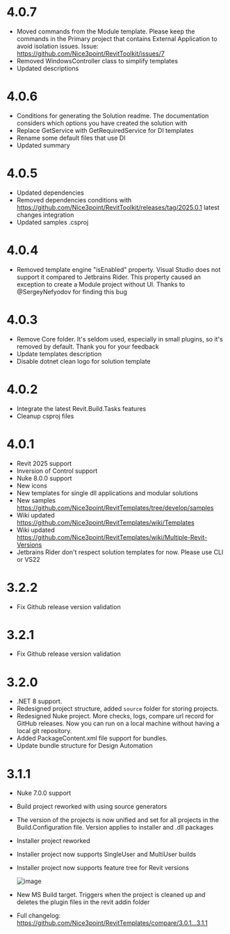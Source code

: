# 4.0.7

- Moved commands from the Module template. 
    Please keep the commands in the Primary project that contains External Application to avoid isolation issues.
    Issue: https://github.com/Nice3point/RevitToolkit/issues/7
- Removed WindowsController class to simplify templates
- Updated descriptions

# 4.0.6

- Conditions for generating the Solution readme. The documentation considers which options you have created the solution with
- Replace GetService with GetRequiredService for DI templates
- Rename some default files that use DI
- Updated summary

# 4.0.5

- Updated dependencies
- Removed dependencies conditions with https://github.com/Nice3point/RevitToolkit/releases/tag/2025.0.1 latest changes integration
- Updated samples .csproj

# 4.0.4

- Removed template engine "isEnabled" property. Visual Studio does not support it compared to Jetbrains Rider. 
    This property caused an exception to create a Module project without UI.
    Thanks to @SergeyNefyodov for finding this bug

# 4.0.3

- Remove Core folder. It's seldom used, especially in small plugins, so it's removed by default. Thank you for your feedback
- Update templates description
- Disable dotnet clean logo for solution template

# 4.0.2

- Integrate the latest Revit.Build.Tasks features
- Cleanup csproj files

# 4.0.1

- Revit 2025 support
- Inversion of Control support
- Nuke 8.0.0 support
- New icons
- New templates for single dll applications and modular solutions
- New samples https://github.com/Nice3point/RevitTemplates/tree/develop/samples
- Wiki updated https://github.com/Nice3point/RevitTemplates/wiki/Templates
- Wiki updated https://github.com/Nice3point/RevitTemplates/wiki/Multiple-Revit-Versions
- Jetbrains Rider don't respect solution templates for now. Please use CLI or VS22

# 3.2.2

- Fix Github release version validation

# 3.2.1

- Fix Github release version validation

# 3.2.0

- .NET 8 support.
- Redesigned project structure, added `source` folder for storing projects.
- Redesigned Nuke project. More checks, logs, compare url record for GitHub releases. Now you can run on a local machine without having a local git repository.
- Added PackageContent.xml file support for bundles.
- Update bundle structure for Design Automation

# 3.1.1

- Nuke 7.0.0 support
- Build project reworked with using source generators
- The version of the projects is now unified and set for all projects in the Build.Configuration file. Version applies to installer and .dll packages
- Installer project reworked
- Installer project now supports SingleUser and MultiUser builds
- Installer project now supports feature tree for Revit versions

  ![image](https://github.com/Nice3point/RevitTemplates/assets/20504884/d5a3431d-7704-422c-8eba-9c06a00cf0a3)
- New MS Build target. Triggers when the project is cleaned up and deletes the plugin files in the revit addin folder
- Full changelog: https://github.com/Nice3point/RevitTemplates/compare/3.0.1...3.1.1